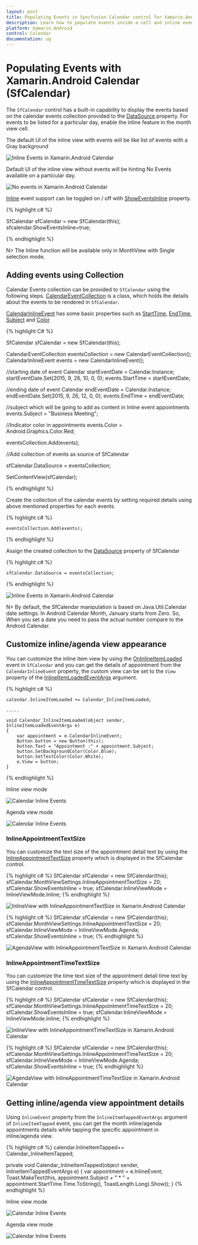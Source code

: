 ```yaml
---
layout: post
title: Populating Events in Syncfusion Calendar control for Xamarin.Android 
description: Learn how to populate events inside a cell and inline events descriptions in the Syncfusion Xamarin.Android calendar (SfCalendar) control.
platform: Xamarin.Android
control: Calendar
documentation: ug
---
```


# Populating Events with Xamarin.Android Calendar (SfCalendar)

The `SfCalendar` control has a built-in capability to display the events based on the calendar events collection provided to the [DataSource](https://help.syncfusion.com/cr/xamarin-android/Com.Syncfusion.Calendar.SfCalendar.html#Com_Syncfusion_Calendar_SfCalendar_DataSource) property. For events to be listed for a particular day, enable the inline feature in the month view cell.

The default UI of the inline view with events will be like list of events with a Gray background

![Inline Events in Xamarin.Android Calendar](images/xamarin.android-calendar-inline_events.png)                                        


Default UI of the inline view without events will be hinting No Events available on a particular day.

![No events in Xamarin.Android Calendar](images/xamarin.android-calendar-no_events.png)                                        


[Inline](https://help.syncfusion.com/cr/xamarin-android/Com.Syncfusion.Calendar.InlineItemTappedEventArgs.html) event support can be toggled on / off with [ShowEventsInline](https://help.syncfusion.com/cr/xamarin-android/Com.Syncfusion.Calendar.SfCalendar.html#Com_Syncfusion_Calendar_SfCalendar_ShowEventsInline) property.

{% highlight c# %}

SfCalendar sfCalendar = new SfCalendar(this);
sfcalendar.ShowEventsInline=true;

{% endhighlight %}

N> The Inline function will be available only in MonthView with Single selection mode.

## Adding events using Collection

Calendar Events collection can be provided to `SfCalendar` using the following steps. [CalendarEventCollection](https://help.syncfusion.com/cr/xamarin-android/Com.Syncfusion.Calendar.InlineEventToggledEventArgs.html#Com_Syncfusion_Calendar_InlineEventToggledEventArgs_CalendarEventCollection) is a class, which holds the details about the events to be rendered in `SfCalendar`.

[CalendarInlineEvent](https://help.syncfusion.com/cr/xamarin-android/Com.Syncfusion.Calendar.InlineItemTappedEventArgs.html#Com_Syncfusion_Calendar_InlineItemTappedEventArgs_InlineEvent) has some basic properties such as [StartTime](https://help.syncfusion.com/cr/xamarin-android/Com.Syncfusion.Calendar.CalendarInlineEvent.html#Com_Syncfusion_Calendar_CalendarInlineEvent_StartTime), [EndTime](https://help.syncfusion.com/cr/xamarin-android/Com.Syncfusion.Calendar.CalendarInlineEvent.html#Com_Syncfusion_Calendar_CalendarInlineEvent_EndTime), [Subject](https://help.syncfusion.com/cr/xamarin-android/Com.Syncfusion.Calendar.CalendarInlineEvent.html#Com_Syncfusion_Calendar_CalendarInlineEvent_Subject) and [Color](https://help.syncfusion.com/cr/xamarin-android/Com.Syncfusion.Calendar.CalendarInlineEvent.html#Com_Syncfusion_Calendar_CalendarInlineEvent_Color)

{% highlight C# %}
		   
 SfCalendar sfCalendar = new SfCalendar(this);

CalendarEventCollection eventsCollection = new CalendarEventCollection();
CalendarInlineEvent events = new CalendarInlineEvent();

//starting date of event
Calendar startEventDate = Calendar.Instance;
startEventDate.Set(2015, 9, 26, 10, 0, 0);
events.StartTime = startEventDate;

//ending date of event
Calendar endEventDate = Calendar.Instance;
endEventDate.Set(2015, 9, 26, 12, 0, 0);
events.EndTime = endEventDate;

//subject which will be going to add as content in Inline event appointments
events.Subject = "Business Meeting";

//Indicator color in appointments
events.Color = Android.Graphics.Color.Red;

eventsCollection.Add(events);

//Add collection of events as source of SfCalendar

sfCalendar.DataSource = eventsCollection;

SetContentView(sfCalendar);
		   
{% endhighlight %}

Create the collection of the calendar events by setting required details using above mentioned properties for each events.

{% highlight c# %}

	eventsCollection.Add(events);
	
{% endhighlight %}

Assign the created collection to the [DataSource](https://help.syncfusion.com/cr/xamarin-android/Com.Syncfusion.Calendar.SfCalendar.html#Com_Syncfusion_Calendar_SfCalendar_DataSource) property of SfCalendar 

{% highlight c# %}

	sfCalendar.DataSource = eventsCollection;
 
{% endhighlight %}

![Inline Events in Xamarin.Android Calendar](images/xamarin.android-calendar-inline_events.png)                                   

N> By default, the SfCalendar manipulation is based on Java.Util.Calendar date settings. In Android Calendar Month, January starts from Zero. So, When you set a date you need to pass the actual number compare to the Android Calendar.

## Customize inline/agenda view appearance

You can customize the inline item view by using the [OnInlineItemLoaded](https://help.syncfusion.com/cr/xamarin-android/Com.Syncfusion.Calendar.SfCalendar.html) event in `SfCalendar` and you can get the details of appointment from the `CalendarInlineEvent` property, the custom view can be set to the `View` property of the [InlineItemLoadedEventArgs](https://help.syncfusion.com/cr/xamarin-android/Com.Syncfusion.Calendar.InlineItemLoadedEventArgs.html) argument.

{% highlight c# %}

	calendar.InlineItemLoaded += Calendar_InlineItemLoaded; 

	.....

	void Calendar_InlineItemLoaded(object sender, InlineItemLoadedEventArgs e)
	{
		var appointment = e.CalendarInlineEvent;
		Button button = new Button(this);
		button.Text = "Appointment :" + appointment.Subject;
		button.SetBackgroundColor(Color.Blue);
		button.SetTextColor(Color.White);
		e.View = button;
	} 

{% endhighlight %}

Inline view mode

![Calendar Inline Events](images/Xamarin.Android-Calendar-Inlineitemcustomview.png) 

Agenda view mode

![Calendar Inline Events](images/Xamarin.Android-Calendar-Agendaitemcustomview.png)

### InlineAppointmentTextSize

You can customize the text size of the appointment detail text by using the [InlineAppointmentTextSize](https://help.syncfusion.com/cr/xamarin-android/Com.Syncfusion.Calendar.MonthViewSettings.html#Com_Syncfusion_Calendar_MonthViewSettings_InlineAppointmentTextSize) property which is displayed in the SfCalendar control.

{% highlight c# %}
  SfCalendar sfCalendar = new SfCalendar(this);
            sfCalendar.MonthViewSettings.InlineAppointmentTextSize = 20;    
            sfCalendar.ShowEventsInline = true;
			sfCalendar.InlineViewMode = InlineViewMode.Inline;
{% endhighlight %}

![InlineView with InlineAppointmentTextSize in Xamarin.Android Calendar](images/Xamarin.Android-Calendar-InlineView-InlineAppointmentTextSize.JPG)

{% highlight c# %}
  SfCalendar sfCalendar = new SfCalendar(this);
            sfCalendar.MonthViewSettings.InlineAppointmentTextSize = 20;
			sfCalendar.InlineViewMode = InlineViewMode.Agenda;
            sfCalendar.ShowEventsInline = true;
{% endhighlight %}

![AgendaView with InlineAppointmentTextSize in Xamarin.Android Calendar](images/Xamarin.Android-Calendar-AgendaView-InlineAppointmentTextSize.JPG)

 ### InlineAppointmentTimeTextSize

 You can customize the time text size of the appointment detail time text by using the [InlineAppointmentTimeTextSize](https://help.syncfusion.com/cr/xamarin-android/Com.Syncfusion.Calendar.MonthViewSettings.html#Com_Syncfusion_Calendar_MonthViewSettings_InlineAppointmentTimeTextSize) property which is displayed in the SfCalendar control.

 {% highlight c# %}
  SfCalendar sfCalendar = new SfCalendar(this);
            sfCalendar.MonthViewSettings.InlineAppointmentTimeTextSize = 20;    
            sfCalendar.ShowEventsInline = true;
			sfCalendar.InlineViewMode = InlineViewMode.Inline;
{% endhighlight %}

![InlineView with InlineAppointmentTimeTextSize in Xamarin.Android Calendar](images/Xamarin.Android-Calendar-InlineView-InlineAppointmentTimeTextSize.JPG)

{% highlight c# %}
  SfCalendar sfCalendar = new SfCalendar(this);
            sfCalendar.MonthViewSettings.InlineAppointmentTimeTextSize = 20;
		    sfCalendar.InlineViewMode = InlineViewMode.Agenda;  
            sfCalendar.ShowEventsInline = true;
{% endhighlight %}

![AgendaView with InlineAppointmentTimeTextSize in Xamarin.Android Calendar](images/Xamarin.Android-Calendar-AgendaView-InlineAppointmentTimeTextSize.JPG)
                                  
## Getting inline/agenda view appointment details

Using `InlineEvent` property from the `InlineItemTappedEventArgs` argument of `InlineItemTapped` event, you can get the month inline/agenda appointments details while tapping the specific appointment in inline/agenda view.

{% highlight c# %}
calendar.InlineItemTapped+= Calendar_InlineItemTapped; 

private void Calendar_InlineItemTapped(object sender, InlineItemTappedEventArgs e)
    {
        var appointment = e.InlineEvent;
        Toast.MakeText(this, appointment.Subject + " * " + appointment.StartTime.Time.ToString(), ToastLength.Long).Show(); 
    } 
{% endhighlight %}

Inline view mode

![Calendar Inline Events](images/Xamarin.Android-Calendar-Inlineitemtapped.png) 

Agenda view mode

![Calendar Inline Events](images/Xamarin.Android-Calendar-Agendaitemtapped.png) 

